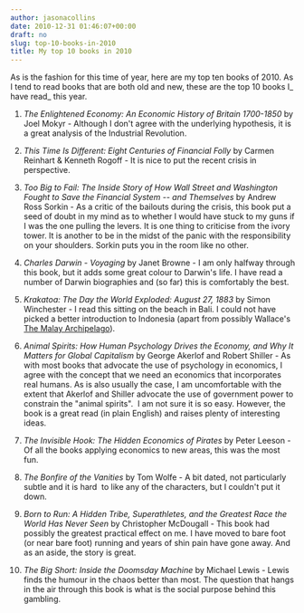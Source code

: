 ```yaml
---
author: jasonacollins
date: 2010-12-31 01:46:07+00:00
draft: no
slug: top-10-books-in-2010
title: My top 10 books in 2010
---
```


As is the fashion for this time of year, here are my top ten books of 2010. As I tend to read books that are both old and new, these are the top 10 books I_ have read_ this year.

1. *The Enlightened Economy: An Economic History of Britain 1700-1850* by Joel Mokyr - Although I don't agree with the underlying hypothesis, it is a great analysis of the Industrial Revolution.

2. *This Time Is Different: Eight Centuries of Financial Folly* by Carmen Reinhart & Kenneth Rogoff - It is nice to put the recent crisis in perspective.

3. *Too Big to Fail: The Inside Story of How Wall Street and Washington Fought to Save the Financial System -- and Themselves* by Andrew Ross Sorkin - As a critic of the bailouts during the crisis, this book put a seed of doubt in my mind as to whether I would have stuck to my guns if I was the one pulling the levers. It is one thing to criticise from the ivory tower. It is another to be in the midst of the panic with the responsibility on your shoulders. Sorkin puts you in the room like no other.

4. *Charles Darwin - Voyaging* by Janet Browne - I am only halfway through this book, but it adds some great colour to Darwin's life. I have read a number of Darwin biographies and (so far) this is comfortably the best.

5. *Krakatoa: The Day the World Exploded: August 27, 1883* by Simon Winchester - I read this sitting on the beach in Bali. I could not have picked a better introduction to Indonesia (apart from possibly Wallace's [The Malay Archipelago](http://www.gutenberg.org/ebooks/2530)).

6. *Animal Spirits: How Human Psychology Drives the Economy, and Why It Matters for Global Capitalism* by George Akerlof and Robert Shiller - As with most books that advocate the use of psychology in economics, I agree with the concept that we need an economics that incorporates real humans. As is also usually the case, I am uncomfortable with the extent that Akerlof and Shiller advocate the use of government power to constrain the "animal spirits".  I am not sure it is so easy. However, the book is a great read (in plain English) and raises plenty of interesting ideas.

7. *The Invisible Hook: The Hidden Economics of Pirates* by Peter Leeson - Of all the books applying economics to new areas, this was the most fun.

8. *The Bonfire of the Vanities* by Tom Wolfe - A bit dated, not particularly subtle and it is hard  to like any of the characters, but I couldn't put it down.

9. *Born to Run: A Hidden Tribe, Superathletes, and the Greatest Race the World Has Never Seen* by Christopher McDougall - This book had possibly the greatest practical effect on me. I have moved to bare foot (or near bare foot) running and years of shin pain have gone away. And as an aside, the story is great.

10. *The Big Short: Inside the Doomsday Machine* by Michael Lewis - Lewis finds the humour in the chaos better than most. The question that hangs in the air through this book is what is the social purpose behind this gambling.
